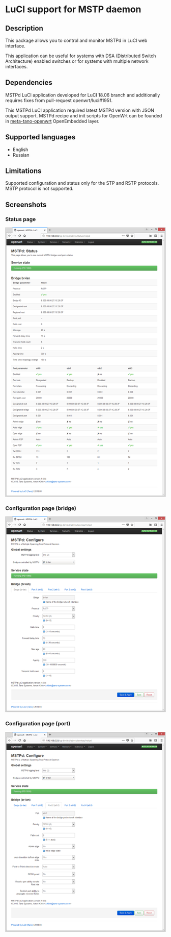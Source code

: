 # LuCI support for MSTP daemon

## Description
This package allows you to control and monitor MSTPd in LuCI web interface.

This application can be useful for systems with DSA (Distributed Switch Architecture)
enabled switches or for systems with multiple network interfaces.

## Dependencies
MSTPd LuCI application developed for LuCI 18.06 branch and
additionally requires fixes from pull-request openwrt/luci#1951.

This MSTPd LuCI application required latest MSTPd version with
JSON output support. MSTPd recipe and init scripts for OpenWrt can be founded
in [meta-tano-openwrt](https://github.com/tano-systems/meta-tano-openwrt.git) OpenEmbedded layer.

## Supported languages
- English
- Russian

## Limitations

Supported configuration and status only for the STP and RSTP protocols.
MSTP protocol is not supported.

## Screenshots

### Status page
![Status page](screenshots/luci-app-mstpd-status.png?raw=true "Status page")

### Configuration page (bridge)
![Configuration page (bridge)](screenshots/luci-app-mstpd-config-bridge.png?raw=true "Configuration page (bridge)")

### Configuration page (port)
![Configuration page (port)](screenshots/luci-app-mstpd-config-port.png?raw=true "Configuration page (port)")

